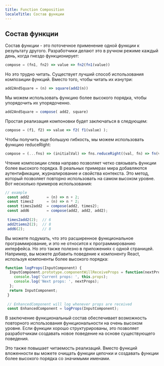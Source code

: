 ```yaml
---
title: Function Composition
localeTitle: Состав функции
---
```

## Состав функции

Состав функции - это поточечное применение одной функции к результату другого. Разработчики делают это в ручном режиме каждый день, когда гнездо функционирует:

```javascript
compose = (fn1, fn2) => value => fn2(fn1(value)) 
```

Но это трудно читать. Существует лучший способ использования композиции функций. Вместо того, чтобы читать их изнутри:

```javascript
add2AndSquare = (n) => square(add2(n)) 
```

Мы можем использовать функцию более высокого порядка, чтобы упорядочить их упорядоченно.

```javascript
add2AndSquare = compose( add2, square) 
```

Простая реализация компоновки будет заключаться в следующем:

```javascript
compose = (f1, f2) => value => f2( f1(value) ); 
```

Чтобы получить еще большую гибкость, мы можем использовать функцию reduceRight:

```javascript
compose = (...fns) => (initialVal) => fns.reduceRight((val, fn) => fn(val), initialVal); 
```

Чтение композиции слева направо позволяет четко связывать функции более высокого порядка. В реальных примерах мира добавляются аутентификации, журналирование и свойства контекста. Это метод, который позволяет повторно использовать на самом высоком уровне. Вот несколько примеров использования:

```javascript
// example 
 const add2        = (n) => n + 2; 
 const times2      = (n) => n * 2; 
 const times2add2  = compose(add2, times2); 
 const add6        = compose(add2, add2, add2); 
 
 times2add2(2);  // 6 
 add2tiems2(2);  // 8 
 add6(2);        // 8 
```

Вы можете подумать, что это расширенное функциональное программирование, и это не относится к программированию интерфейса. Но это также полезно в приложениях с одной страницей. Например, вы можете добавить поведение к компоненту React, используя компоненты более высокого порядка:

```javascript
function logProps(InputComponent) { 
  InputComponent.prototype.componentWillReceiveProps = function(nextProps) { 
    console.log('Current props: ', this.props); 
    console.log('Next props: ', nextProps); 
  }; 
  return InputComponent; 
 } 
 
 // EnhancedComponent will log whenever props are received 
 const EnhancedComponent = logProps(InputComponent); 
```

В заключение функциональный состав обеспечивает возможность повторного использования функциональности на очень высоком уровне. Если функции хорошо структурированы, это позволяет разработчикам создавать новое поведение на основе существующего поведения.

Это также повышает читаемость реализаций. Вместо функций вложенности вы можете очищать функции цепочки и создавать функции более высокого порядка со значимыми именами.
